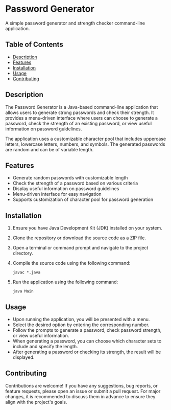  
# Password Generator

A simple password generator and strength checker command-line application.

## Table of Contents

- [Description](#description)
- [Features](#features)
- [Installation](#installation)
- [Usage](#usage)
- [Contributing](#contributing)

## Description

The Password Generator is a Java-based command-line application that allows users to generate strong passwords and check their strength. It provides a menu-driven interface where users can choose to generate a password, check the strength of an existing password, or view useful information on password guidelines.

The application uses a customizable character pool that includes uppercase letters, lowercase letters, numbers, and symbols. The generated passwords are random and can be of variable length.

## Features

- Generate random passwords with customizable length
- Check the strength of a password based on various criteria
- Display useful information on password guidelines
- Menu-driven interface for easy navigation
- Supports customization of character pool for password generation

## Installation

1. Ensure you have Java Development Kit (JDK) installed on your system.
2. Clone the repository or download the source code as a ZIP file.
3. Open a terminal or command prompt and navigate to the project directory.
4. Compile the source code using the following command: 
      
       javac *.java
5. Run the application using the following command:
      
       java Main

## Usage

- Upon running the application, you will be presented with a menu.
- Select the desired option by entering the corresponding number.
- Follow the prompts to generate a password, check password strength, or view useful information.
- When generating a password, you can choose which character sets to include and specify the length.
- After generating a password or checking its strength, the result will be displayed.

## Contributing

Contributions are welcome! If you have any suggestions, bug reports, or feature requests, please open an issue or submit a pull request. For major changes, it is recommended to discuss them in advance to ensure they align with the project's goals.




